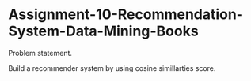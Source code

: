 # Assignment-10-Recommendation-System-Data-Mining-Books
Problem statement.

Build a recommender system by using cosine simillarties score.


